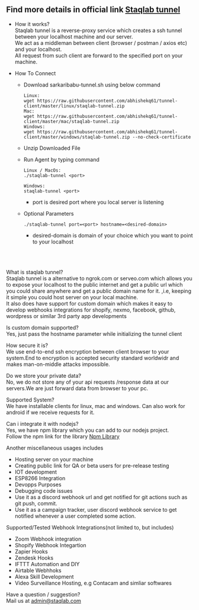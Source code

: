 ## Find more details in official link [Staqlab tunnel](https://tunnel.staqlab.com/)

- How it works?
   <br>Staqlab tunnel is a reverse-proxy service which creates a ssh tunnel between your localhost machine
                  and our server. <br>
      We act as a middleman between client (browser / postman / axios etc) and your localhost.
      <br>
      All request from such client are forward to the specified port on your machine.<br/>
                 
                  
-  How To Connect 
   - Download sarkaribabu-tunnel.sh using below command<br>
      ```
     Linux:
     wget https://raw.githubusercontent.com/abhishekq61/tunnel-client/master/linux/staqlab-tunnel.zip
     Mac:
     wget https://raw.githubusercontent.com/abhishekq61/tunnel-client/master/mac/staqlab-tunnel.zip
     Windows:
     wget https://raw.githubusercontent.com/abhishekq61/tunnel-client/master/windows/staqlab-tunnel.zip --no-check-certificate
     ```
   - Unzip Downloaded File<br>
 
    - Run Agent by typing command<br>
      ```    
      Linux / MacOs:
      ./staqlab-tunnel <port>
      
      Windows:
      staqlab-tunnel <port>
       ```
         - port is desired port where you local server is listening
     - Optional Parameters
       <br>
         ```
       ./staqlab-tunnel port=<port> hostname=<desired-domain>
       ```
         - desired-domain is domain of your choice which you want to point to your localhost
         
<br/><br/>         
   What is staqlab tunnel?<br/>
   Staqlab tunnel is a alternative to ngrok.com or serveo.com which allows you to expose your localhost to
   the public internet and get a public url which you could share anywhere and get a public domain name for it. ,i.e, 
   keeping it simple you could host server on your local machine.<br/>
   It also does have support for custom domain which makes it easy to develop webhooks integrations for shopify, nexmo,
   facebook, github, wordpress or similar 3rd party app developments <br/>
   
   Is custom domain supported?<br/>
   Yes, just pass the hostname parameter while initializing the tunnel client<br/>
   
   How secure it is?<br/>
   We use end-to-end ssh encryption between client browser to your system.End to encryption is accepted security standard worldwidr and makes man-on-middle
   attacks impossible.
   
   Do we store your private data? <br>
   No, we do not store any of your api requests /response data at our servers.We are just forward
   data from browser to your pc.<br>
   
   Supported System? <br/>
   We have installable clients for linux, mac and windows. Can also work for android if we receive requests for it.
   
   Can i integrate it with nodejs?<br/>
   Yes, we have npm library which you can add to our nodejs project.<br>
   Follow the npm link for the library [Npm Library](https://www.npmjs.com/package/@staqlab/staqlab-tunnel)
   
       
   Another miscellaneous usages includes<br/>
   - Hosting server on your machine
   - Creating public link for QA or beta users for pre-release testing
   - IOT development 
   - ESP8266 Integration
   - Devopps Purposes
   - Debugging code issues
   - Use it as a discord webhook url and get notified for git actions such as 
     git push, commit.
   - Use it as a campaign tracker, user discord webhook service  to get notified whenever a user 
     completed some action.
        
   Supported/Tested Webhook Integrations(not limited to, but includes)
   - Zoom Webhook integration
   - Shopify Webhook Integartion
   - Zapier Hooks
   - Zendesk Hooks
   - IFTTT Automation and DIY
   - Airtable Webhhoks     
   - Alexa Skill Development
   - Video Surveillance Hosting, e.g Contacam and simliar softwares
   
   Have a question / suggestion?<br/>
   Mail us at admin@staqlab.com 
